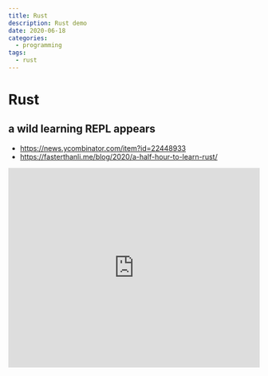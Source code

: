 ```yaml
---
title: Rust
description: Rust demo
date: 2020-06-18
categories:
  - programming
tags:
  - rust
---
```


# Rust

## a wild learning REPL appears
- https://news.ycombinator.com/item?id=22448933 
-  https://fasterthanli.me/blog/2020/a-half-hour-to-learn-rust/

<iframe height="400px" width="100%" src="https://repl.it/@aaronpkelly/DramaticHighPatch?lite=true" scrolling="no" frameborder="no" allowtransparency="true" allowfullscreen="true" sandbox="allow-forms allow-pointer-lock allow-popups allow-same-origin allow-scripts allow-modals"></iframe>